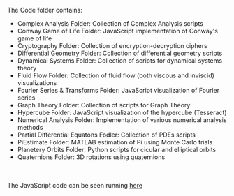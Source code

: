 The Code folder contains:

- Complex Analysis Folder: Collection of Complex Analysis scripts 
- Conway Game of Life Folder: JavaScript implementation of Conway's game of life
- Cryptography Folder: Collection of encryption-decryption ciphers
- Differential Geometry Folder: Collection of differential geometry scripts
- Dynamical Systems Folder: Collection of scripts for dynamical systems theory 
- Fluid Flow Folder: Collection of fluid flow (both viscous and inviscid) visualizations
- Fourier Series & Transforms Folder: JavaScript visualization of Fourier series 
- Graph Theory Folder: Collection of scripts for Graph Theory
- Hypercube Folder: JavaScript visualization of the hypercube (Tesseract)
- Numerical Analysis Folder: Implementation of various numerical analysis methods
- Partial Differential Equatons Fodler: Collection of PDEs scripts
- PiEstimate Folder: MATLAB estimation of Pi using Monte Carlo trials
- Planetery Orbits Folder: Python scripts for cicular and elliptical orbits
- Quaternions Folder: 3D rotations using quaternions 

<br/><br/>
The  JavaScript code can be seen running [here](https://bambooflower.github.io/Math-Scripts/)
